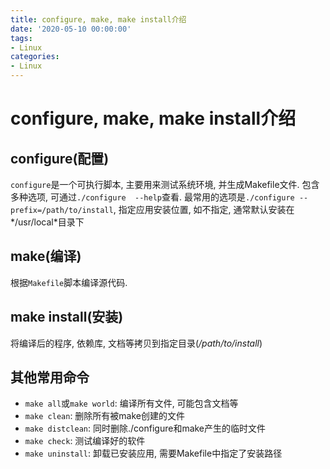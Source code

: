 ```yaml
---
title: configure, make, make install介绍
date: '2020-05-10 00:00:00'
tags:
- Linux
categories:
- Linux
---
```

# configure, make, make install介绍

## configure(配置)

`configure`是一个可执行脚本, 主要用来测试系统环境, 并生成Makefile文件. 包含多种选项, 可通过`./configure  --help`查看. 最常用的选项是`./configure --prefix=/path/to/install`, 指定应用安装位置, 如不指定, 通常默认安装在*/usr/local*目录下


## make(编译)

根据`Makefile`脚本编译源代码.

## make install(安装)

将编译后的程序, 依赖库, 文档等拷贝到指定目录(*/path/to/install*)

## 其他常用命令

- `make all`或`make world`: 编译所有文件, 可能包含文档等
- `make clean`: 删除所有被make创建的文件
- `make distclean`: 同时删除./configure和make产生的临时文件
- `make check`: 测试编译好的软件
- `make uninstall`: 卸载已安装应用, 需要Makefile中指定了安装路径
